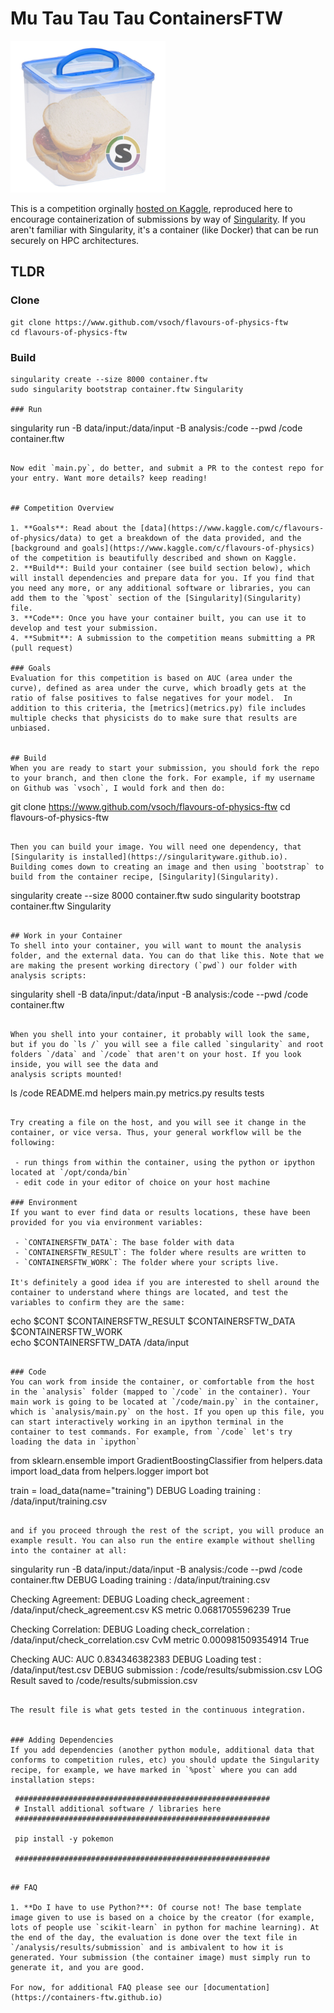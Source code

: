 # Mu Tau Tau Tau ContainersFTW

![img/containers-ftw.png](img/containers-ftw.png)

This is a competition orginally [hosted on Kaggle](https://www.kaggle.com/c/flavours-of-physics/data), reproduced here to encourage containerization of submissions by way of [Singularity](https://singularity.lbl.gov). If you aren't familiar with Singularity, it's a container (like Docker) that can be run securely on HPC architectures.

## TLDR

### Clone
```
git clone https://www.github.com/vsoch/flavours-of-physics-ftw
cd flavours-of-physics-ftw
```

### Build
```
singularity create --size 8000 container.ftw 
sudo singularity bootstrap container.ftw Singularity

### Run
```
singularity run -B data/input:/data/input -B analysis:/code --pwd /code container.ftw
```

Now edit `main.py`, do better, and submit a PR to the contest repo for your entry. Want more details? keep reading!


## Competition Overview

1. **Goals**: Read about the [data](https://www.kaggle.com/c/flavours-of-physics/data) to get a breakdown of the data provided, and the [background and goals](https://www.kaggle.com/c/flavours-of-physics) of the competition is beautifully described and shown on Kaggle. 
2. **Build**: Build your container (see build section below), which will install dependencies and prepare data for you. If you find that you need any more, or any additional software or libraries, you can add them to the `%post` section of the [Singularity](Singularity) file.
3. **Code**: Once you have your container built, you can use it to develop and test your submission.
4. **Submit**: A submission to the competition means submitting a PR (pull request)

### Goals
Evaluation for this competition is based on AUC (area under the curve), defined as area under the curve, which broadly gets at the ratio of false positives to false negatives for your model.  In addition to this criteria, the [metrics](metrics.py) file includes multiple checks that physicists do to make sure that results are unbiased.


## Build
When you are ready to start your submission, you should fork the repo to your branch, and then clone the fork. For example, if my username on Github was `vsoch`, I would fork and then do:

```
git clone https://www.github.com/vsoch/flavours-of-physics-ftw
cd flavours-of-physics-ftw
```

Then you can build your image. You will need one dependency, that [Singularity is installed](https://singularityware.github.io). Building comes down to creating an image and then using `bootstrap` to build from the container recipe, [Singularity](Singularity).

```
singularity create --size 8000 container.ftw 
sudo singularity bootstrap container.ftw Singularity
```

## Work in your Container
To shell into your container, you will want to mount the analysis folder, and the external data. You can do that like this. Note that we are making the present working directory (`pwd`) our folder with analysis scripts:

```
singularity shell -B data/input:/data/input -B analysis:/code --pwd /code container.ftw
```

When you shell into your container, it probably will look the same, but if you do `ls /` you will see a file called `singularity` and root folders `/data` and `/code` that aren't on your host. If you look inside, you will see the data and 
analysis scripts mounted!

```
ls /code
README.md  helpers  main.py  metrics.py  results  tests
```

Try creating a file on the host, and you will see it change in the container, or vice versa. Thus, your general workflow will be the following:

 - run things from within the container, using the python or ipython located at `/opt/conda/bin`
 - edit code in your editor of choice on your host machine

### Environment
If you want to ever find data or results locations, these have been provided for you via environment variables:

 - `CONTAINERSFTW_DATA`: The base folder with data
 - `CONTAINERSFTW_RESULT`: The folder where results are written to
 - `CONTAINERSFTW_WORK`: The folder where your scripts live.

It's definitely a good idea if you are interested to shell around the container to understand where things are located, and test the variables to confirm they are the same:

```
echo $CONT
$CONTAINERSFTW_RESULT   $CONTAINERSFTW_DATA     $CONTAINERSFTW_WORK     
echo $CONTAINERSFTW_DATA
/data/input
```

### Code
You can work from inside the container, or comfortable from the host in the `analysis` folder (mapped to `/code` in the container). Your main work is going to be located at `/code/main.py` in the container, which is `analysis/main.py` on the host. If you open up this file, you can start interactively working in an ipython terminal in the container to test commands. For example, from `/code` let's try loading the data in `ipython`

```
from sklearn.ensemble import GradientBoostingClassifier
from helpers.data import load_data
from helpers.logger import bot

train = load_data(name="training")
DEBUG Loading training : /data/input/training.csv
```

and if you proceed through the rest of the script, you will produce an example result. You can also run the entire example without shelling into the container at all:

```
singularity run -B data/input:/data/input -B analysis:/code --pwd /code container.ftw
DEBUG Loading training : /data/input/training.csv

Checking Agreement:
DEBUG Loading check_agreement : /data/input/check_agreement.csv
KS metric 0.0681705596239 True

Checking Correlation:
DEBUG Loading check_correlation : /data/input/check_correlation.csv
CvM metric 0.000981509354914 True

Checking AUC:
AUC 0.834346382383
DEBUG Loading test : /data/input/test.csv
DEBUG submission : /code/results/submission.csv
LOG Result saved to /code/results/submission.csv
```

The result file is what gets tested in the continuous integration.


### Adding Dependencies
If you add dependencies (another python module, additional data that conforms to competition rules, etc) you should update the Singularity recipe, for example, we have marked in `%post` where you can add installation steps:

```
     #########################################################
     # Install additional software / libraries here
     #########################################################

     pip install -y pokemon

     #########################################################
```

## FAQ

1. **Do I have to use Python?**: Of course not! The base template image given to use is based on a choice by the creator (for example, lots of people use `scikit-learn` in python for machine learning). At the end of the day, the evaluation is done over the text file in `/analysis/results/submission` and is ambivalent to how it is generated. Your submission (the container image) must simply run to generate it, and you are good.

For now, for additional FAQ please see our [documentation](https://containers-ftw.github.io)
